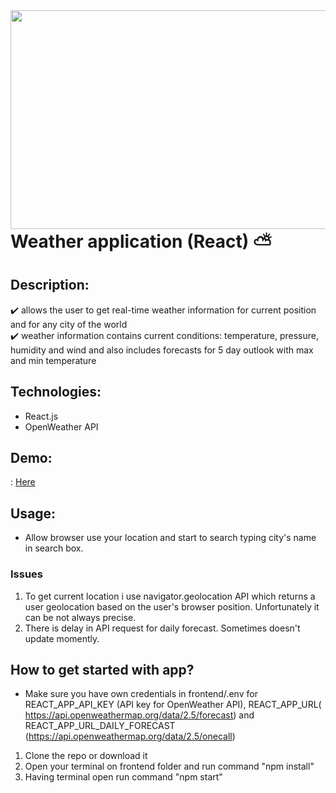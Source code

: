 <img src="https://user-images.githubusercontent.com/102720711/203282659-4a5e7ae5-2bc6-49b5-ac51-d779fe357d6c.png" width="550" height="350" align = "right" margin-top = "100"/> 

# Weather application (React) :partly_sunny:

## Description: 
:heavy_check_mark: allows the user to get real-time  weather information for current position and for any city of the world</br>
:heavy_check_mark: weather information contains current conditions: temperature, pressure, humidity and wind and also includes forecasts for 5 day outlook with max and min temperature</br>

## Technologies: 
- React.js
- OpenWeather API

## Demo: 
: [Here](https://weathering-with-you.onrender.com)

## Usage:
- Allow browser use your location and start to search typing city's name in search box.

### Issues
1. To get current location i use navigator.geolocation API which returns a user geolocation based on the user's browser position. Unfortunately it can be not always precise. 
2. There is delay in API request for daily forecast. Sometimes doesn't update momently.

## How to get started with app?
- Make sure you have own credentials in frontend/.env for REACT_APP_API_KEY (API key for OpenWeather API),  REACT_APP_URL( https://api.openweathermap.org/data/2.5/forecast) and REACT_APP_URL_DAILY_FORECAST (https://api.openweathermap.org/data/2.5/onecall)
1. Clone the repo or download it
2. Open your terminal on frontend folder and run command "npm install"
3. Having terminal open run command "npm start"
